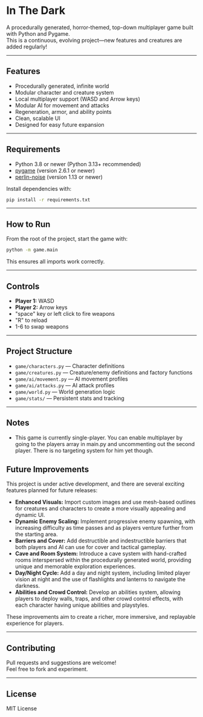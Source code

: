 # In The Dark

A procedurally generated, horror-themed, top-down multiplayer game built with Python and Pygame.  
This is a continuous, evolving project—new features and creatures are added regularly!

---


## Features

- Procedurally generated, infinite world
- Modular character and creature system
- Local multiplayer support (WASD and Arrow keys)
- Modular AI for movement and attacks
- Regeneration, armor, and ability points
- Clean, scalable UI
- Designed for easy future expansion

---

## Requirements

- Python 3.8 or newer (Python 3.13+ recommended)
- [pygame](https://www.pygame.org/) (version 2.6.1 or newer)
- [perlin-noise](https://pypi.org/project/perlin-noise/) (version 1.13 or newer)

Install dependencies with:
```bash
pip install -r requirements.txt
```

---

## How to Run

From the root of the project, start the game with:
```bash
python -m game.main
```
This ensures all imports work correctly.

---

## Controls

- **Player 1:** WASD
- **Player 2:** Arrow keys
- "space" key or left click to fire weapons
- "R" to reload
- 1-6 to swap weapons

---

## Project Structure

- `game/characters.py` — Character definitions
- `game/creatures.py` — Creature/enemy definitions and factory functions
- `game/ai/movement.py` — AI movement profiles
- `game/ai/attacks.py` — AI attack profiles
- `game/world.py` — World generation logic
- `game/stats/` — Persistent stats and tracking

---

## Notes

- This game is currently single-player. You can enable multiplayer by going to the players array in main.py and uncommenting out the second player. There is no targeting system for him yet though.

## Future Improvements
This project is under active development, and there are several exciting features planned for future releases:

- **Enhanced Visuals:** Import custom images and use mesh-based outlines for creatures and characters to create a more visually appealing and dynamic UI.
- **Dynamic Enemy Scaling:** Implement progressive enemy spawning, with increasing difficulty as time passes and as players venture further from the starting area.
- **Barriers and Cover:** Add destructible and indestructible barriers that both players and AI can use for cover and tactical gameplay.
- **Cave and Room System:** Introduce a cave system with hand-crafted rooms interspersed within the procedurally generated world, providing unique and memorable exploration experiences.
- **Day/Night Cycle:** Add a day and night system, including limited player vision at night and the use of flashlights and lanterns to navigate the darkness.
- **Abilities and Crowd Control:** Develop an abilities system, allowing players to deploy walls, traps, and other crowd control effects, with each character having unique abilities and playstyles.

These improvements aim to create a richer, more immersive, and replayable experience for players.

---

## Contributing

Pull requests and suggestions are welcome!  
Feel free to fork and experiment.

---

## License

MIT License